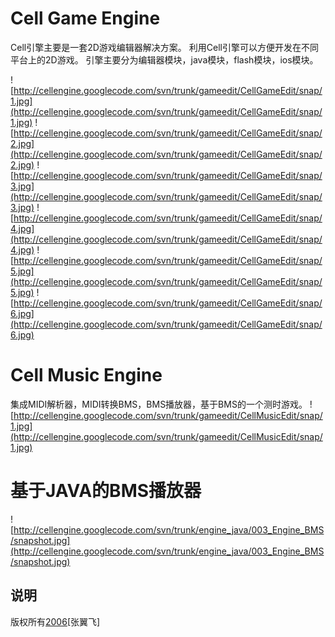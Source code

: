 # Cell Game Engine #
Cell引擎主要是一套2D游戏编辑器解决方案。
利用Cell引擎可以方便开发在不同平台上的2D游戏。
引擎主要分为编辑器模块，java模块，flash模块，ios模块。


![http://cellengine.googlecode.com/svn/trunk/gameedit/CellGameEdit/snap/1.jpg](http://cellengine.googlecode.com/svn/trunk/gameedit/CellGameEdit/snap/1.jpg)
![http://cellengine.googlecode.com/svn/trunk/gameedit/CellGameEdit/snap/2.jpg](http://cellengine.googlecode.com/svn/trunk/gameedit/CellGameEdit/snap/2.jpg)
![http://cellengine.googlecode.com/svn/trunk/gameedit/CellGameEdit/snap/3.jpg](http://cellengine.googlecode.com/svn/trunk/gameedit/CellGameEdit/snap/3.jpg)
![http://cellengine.googlecode.com/svn/trunk/gameedit/CellGameEdit/snap/4.jpg](http://cellengine.googlecode.com/svn/trunk/gameedit/CellGameEdit/snap/4.jpg)
![http://cellengine.googlecode.com/svn/trunk/gameedit/CellGameEdit/snap/5.jpg](http://cellengine.googlecode.com/svn/trunk/gameedit/CellGameEdit/snap/5.jpg)
![http://cellengine.googlecode.com/svn/trunk/gameedit/CellGameEdit/snap/6.jpg](http://cellengine.googlecode.com/svn/trunk/gameedit/CellGameEdit/snap/6.jpg)


# Cell Music Engine #
集成MIDI解析器，MIDI转换BMS，BMS播放器，基于BMS的一个测时游戏。
![http://cellengine.googlecode.com/svn/trunk/gameedit/CellMusicEdit/snap/1.jpg](http://cellengine.googlecode.com/svn/trunk/gameedit/CellMusicEdit/snap/1.jpg)

# 基于JAVA的BMS播放器 #
![http://cellengine.googlecode.com/svn/trunk/engine_java/003_Engine_BMS/snapshot.jpg](http://cellengine.googlecode.com/svn/trunk/engine_java/003_Engine_BMS/snapshot.jpg)


## 说明 ##
版权所有[2006](2006.md)[张翼飞]